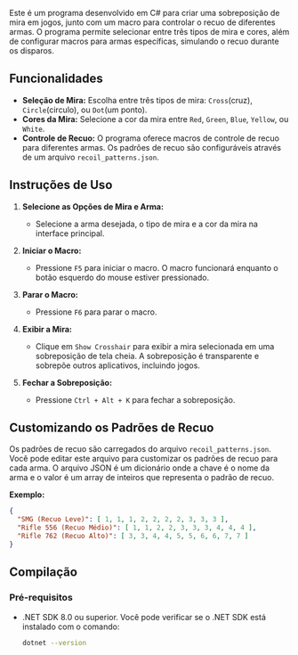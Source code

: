 Este é um programa desenvolvido em C# para criar uma sobreposição de mira em jogos, junto com um macro para controlar o recuo de diferentes armas. O programa permite selecionar entre três tipos de mira e cores, além de configurar macros para armas específicas, simulando o recuo durante os disparos.

## Funcionalidades

- **Seleção de Mira:** Escolha entre três tipos de mira: `Cross`(cruz), `Circle`(circulo), ou `Dot`(um ponto).
- **Cores da Mira:** Selecione a cor da mira entre `Red`, `Green`, `Blue`, `Yellow`, ou `White`.
- **Controle de Recuo:** O programa oferece macros de controle de recuo para diferentes armas. Os padrões de recuo são configuráveis através de um arquivo `recoil_patterns.json`.

## Instruções de Uso

1. **Selecione as Opções de Mira e Arma:**
   - Selecione a arma desejada, o tipo de mira e a cor da mira na interface principal.

2. **Iniciar o Macro:**
   - Pressione `F5` para iniciar o macro. O macro funcionará enquanto o botão esquerdo do mouse estiver pressionado.

3. **Parar o Macro:**
   - Pressione `F6` para parar o macro.

4. **Exibir a Mira:**
   - Clique em `Show Crosshair` para exibir a mira selecionada em uma sobreposição de tela cheia. A sobreposição é transparente e sobrepõe outros aplicativos, incluindo jogos.

5. **Fechar a Sobreposição:**
   - Pressione `Ctrl + Alt + K` para fechar a sobreposição.

## Customizando os Padrões de Recuo

Os padrões de recuo são carregados do arquivo `recoil_patterns.json`. Você pode editar este arquivo para customizar os padrões de recuo para cada arma. O arquivo JSON é um dicionário onde a chave é o nome da arma e o valor é um array de inteiros que representa o padrão de recuo.

**Exemplo:**
```json
{
  "SMG (Recuo Leve)": [ 1, 1, 1, 2, 2, 2, 2, 3, 3, 3 ],
  "Rifle 556 (Recuo Médio)": [ 1, 1, 2, 2, 3, 3, 3, 4, 4, 4 ],
  "Rifle 762 (Recuo Alto)": [ 3, 3, 4, 4, 5, 5, 6, 6, 7, 7 ]
}
```

## Compilação

### Pré-requisitos

- .NET SDK 8.0 ou superior. Você pode verificar se o .NET SDK está instalado com o comando:
  ```bash
  dotnet --version
